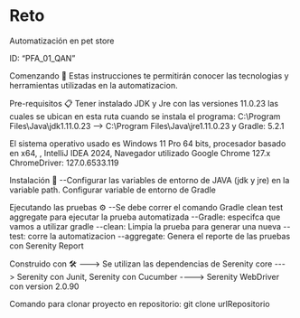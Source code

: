 # Reto
Automatización en pet store

ID: “PFA_01_QAN”

Comenzando 🚀 Estas instrucciones te permitirán conocer las tecnologias y herramientas utilizadas en la automatizacion.

Pre-requisitos 📋 Tener instalado JDK y Jre con las versiones 11.0.23
las cuales se ubican en esta ruta cuando se instala el programa: C:\Program Files\Java\jdk1.11.0.23 --> C:\Program Files\Java\jre1.11.0.23
y Gradle: 5.2.1

El sistema operativo usado es Windows 11 Pro 64 bits, procesador basado en x64,
, IntelliJ IDEA 2024, Navegador utilizado Google Chrome 127.x
ChromeDriver: 127.0.6533.119

Instalación 🔧 --Configurar las variables de entorno de JAVA (jdk y jre) en la variable path. Configurar variable de entorno de Gradle

Ejecutando las pruebas ⚙️ --Se debe correr el comando Gradle clean test aggregate para ejecutar la prueba automatizada --Gradle: especifca que vamos a utilizar gradle --clean: Limpia la prueba para generar una nueva -- test: corre la automatizacion --aggregate: Genera el reporte de las pruebas con Serenity Report

Construido con 🛠️ ---> Se utilizan las dependencias de Serenity core ---> Serenity con Junit, Serenity con Cucumber ----> Serenity WebDriver con version 2.0.90 

Comando para clonar proyecto en repositorio:
git clone urlRepositorio
